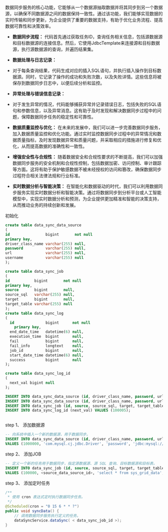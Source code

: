 数据同步服务的核心功能，它能够从一个数据源抽取数据并将其同步到另一个数据源，以确保不同数据源之间的数据保持一致性。通过该功能，我们能够实现数据的实时传输和同步更新，为企业提供了重要的数据支持，有助于优化业务流程、提高数据可靠性和决策效率。

- **数据同步流程：**
  代码首先通过获取任务ID，查询任务相关信息，包括源数据源和目标数据源的连接信息。然后，它使用JdbcTemplate来连接源和目标数据源，执行源数据源的查询，并遍历结果集。

- **数据处理与日志记录：**
- 对于每条查询结果，代码生成对应的插入SQL语句，并执行插入操作到目标数据源。同时，它记录了操作的成功和失败次数，以及失败详情。这些信息将被保存到数据同步日志中，以便后续分析和监控。

- **异常处理与错误信息记录：**
- 对于发生异常的情况，代码能够捕获异常并记录错误日志，包括失败的SQL语句和参数信息，以及异常消息。这有助于及时发现和解决数据同步过程中的问题，保障数据同步任务的稳定性和可靠性。

- **数据质量监控与优化：**
  在未来的发展中，我们可以进一步完善数据同步服务，加入数据质量监控和优化功能。通过实时监控数据同步过程中的异常情况和数据质量指标，及时发现数据异常和质量问题，并采取相应的措施进行修复和优化，从而提高数据的准确性和一致性。

- **增强安全性与合规性：**
  随着数据安全和合规性要求的不断提高，我们可以加强数据同步服务的安全机制和合规性控制，包括数据加密、访问控制、审计跟踪等方面。这将有助于保护敏感数据不被未经授权的访问和篡改，确保数据同步过程符合相关法律法规和行业标准。

- **实时数据分析与智能决策：**
  在智能化和数据驱动的时代，我们可以利用数据同步服务实现实时数据分析和智能决策。通过将数据同步到分析平台或人工智能模型中，实现实时数据分析和预测，为企业提供更加精准和智能的决策支持，从而推动业务的持续创新和发展。

初始化
```sql
create table data_sync_data_source
(
id                bigint       not null
primary key,
driver_class_name varchar(255) null,
password          varchar(255) null,
url               varchar(255) null,
username          varchar(255) null
);

create table data_sync_job
(
id           bigint       not null
primary key,
source       bigint       null,
source_sql   varchar(255) null,
target       bigint       null,
target_table varchar(255) null
);
create table data_sync_log
(
  id              bigint      not null
    primary key,
  end_date_time   datetime(6) null,
  execution_time  bigint      null,
  fail            bigint      null,
  fail_info       longtext    null,
  job_id          bigint      null,
  start_date_time datetime(6) null,
  success         bigint      null
);

create table data_sync_log_id
(
  next_val bigint null
);

INSERT INTO data_sync_data_source (id, driver_class_name, password, url, username) VALUES (1000000, 'com.mysql.cj.jdbc.Driver', 'password', 'jdbc:mysql://localhost:3306/database?characterEncoding=utf8&allowMultiQueries=true&verifyServerCertificate=false&serverTimezone=GMT%2B8&useSSL=false', 'root');
INSERT INTO data_sync_data_source (id, driver_class_name, password, url, username) VALUES (1000001, 'com.mysql.cj.jdbc.Driver', 'password', 'jdbc:mysql://localhost:3306/database?characterEncoding=utf8&allowMultiQueries=true&verifyServerCertificate=false&serverTimezone=GMT%2B8&useSSL=false', 'root');
INSERT INTO data_sync_job (id, source, source_sql, target, target_table) VALUES (100000, 1000000, 'select * from sys_grid_data where id!=\'b5a5d626-7d30-11ee-9e61-c508d71f140a\'', 1000001, 'sys_grid_data_2024_04');
INSERT INTO data_sync_log_id (next_val) VALUES (100005);



```



step 1、
添加数据源

```sql
-- 向系统中插入一个新的数据源，用于数据同步。
INSERT INTO data_sync_data_source (id, driver_class_name, password, url, username)
VALUES (1000000, 'com.mysql.cj.jdbc.Driver', 'password', 'jdbc:mysql://localhost:3306/database?', 'username');

```

step 2、
添加JOB

```sql
-- 定义一个新的任务用于数据同步，指定源数据源、源 SQL 查询、目标数据源和目标表。
INSERT INTO data_sync_job (id, source, source_sql, target, target_table)
VALUES (100000, <source_data_source_id>, 'select * from sys_grid_data', <target_data_source_id>, 'target_table_name');

```

step 3、
添加定时任务

```java
/**
 * 使用 cron 表达式定时执行数据同步任务。
 */
@Scheduled(cron = "0 15 6 * * ?")
public void syncData() {
    // 调用数据同步服务执行定义的任务。
    dataSyncService.dataSync( < data_sync_job_id >);
}

```


